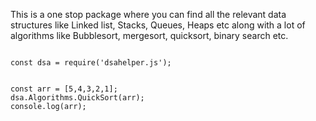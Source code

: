 This is a one stop package where you can find all the relevant data structures like Linked list, Stacks, Queues, Heaps etc along with a lot of algorithms like Bubblesort, mergesort, quicksort, binary search etc. 

```

const dsa = require('dsahelper.js');


const arr = [5,4,3,2,1];
dsa.Algorithms.QuickSort(arr);
console.log(arr);

```
